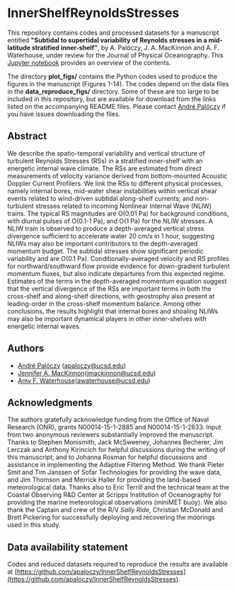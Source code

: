# InnerShelfReynoldsStresses

This repository contains codes and processed datasets for a manuscript entitled **"Subtidal to supertidal variability of Reynolds stresses in a mid-latitude stratified inner-shelf"**, by A. Palóczy, J. A. MacKinnon and A. F. Waterhouse, under review for the Journal of Physical Oceanography. This [Jupyter notebook](https://nbviewer.jupyter.org/github/apaloczy/InnerShelfReynoldsStresses/blob/master/index.ipynb) provides an overview of the contents.

The directory **plot_figs/** contains the Python codes used to produce the figures in the manuscript (Figures 1-14). The codes depend on the data files in the **data_reproduce_figs/** directory. Some of these are too large to be included in this repository, but are available for download from the links listed on the accompanying README files. Please contact [André Palóczy](mailto:apaloczy@ucsd.edu) if you have issues downloading the files.

## Abstract
We describe the spatio-temporal variability and vertical structure of turbulent Reynolds Stresses (RSs) in a stratified inner-shelf with an energetic internal wave climate. The RSs are estimated from direct measurements of velocity variance derived from bottom-mounted Acoustic Doppler Current Profilers. We link the RSs to different physical processes, namely internal bores, mid-water shear instabilities within vertical shear events related to wind-driven subtidal along-shelf currents; and non-turbulent stresses related to incoming Nonlinear Internal Wave (NLIW) trains. The typical RS magnitudes are O(0.01 Pa) for background conditions, with diurnal pulses of O(0.1-1 Pa), and O(1 Pa) for the NLIW stresses. A NLIW train is observed to produce a depth-averaged vertical stress divergence sufficient to accelerate water 20 cm/s in 1 hour, suggesting NLIWs may also be important contributors to the depth-averaged momentum budget. The subtidal stresses show significant periodic variability and are O(0.1 Pa). Conditionally-averaged velocity and RS profiles for northward/southward flow provide evidence for down-gradient turbulent momentum fluxes, but also indicate departures from this expected regime. Estimates of the terms in the depth-averaged momentum equation suggest that the vertical divergence of the RSs are important terms in both the cross-shelf and along-shelf directions, with geostrophy also present at leading-order in the cross-shelf momentum balance. Among other conclusions, the results highlight that internal bores and shoaling NLIWs may also be important dynamical players in other inner-shelves with energetic internal waves.

## Authors
* [André Palóczy](https://apaloczy.scrippsprofiles.ucsd.edu/) (<apaloczy@ucsd.edu>)
* [Jennifer A. MacKinnon](https://jmackinnon.scrippsprofiles.ucsd.edu/)(<jmackinnon@ucsd.edu>)
* [Amy F. Waterhouse](https://awaterhouse.scrippsprofiles.ucsd.edu/)(<awaterhouse@ucsd.edu>)

## Acknowledgments
The authors gratefully acknowledge funding from the Office of Naval Research (ONR), grants N00014-15-1-2885 and N00014-15-1-2633. Input from two anonymous reviewers substantially improved the manuscript. Thanks to Stephen Monismith, Jack McSweeney, Johannes Becherer, Jim Lerczak and Anthony Kirincich for helpful discussions during the writing of this manuscript, and to Johanna Rosman for helpful discussions and assistance in implementing the Adaptive Filtering Method. We thank Pieter Smit and Tim Janssen of Sofar Technologies for providing the wave data, and Jim Thomson and Merrick Haller for providing the land-based meteorological data. Thanks also to Eric Terrill and the technical team at the Coastal Observing R&D Center at Scripps Institution of Oceanography for providing the marine meteorological observations (miniMET buoy). We also thank the Captain and crew of the R/V *Sally Ride*, Christian McDonald and Brett Pickering for successfully deploying and recovering the moorings used in this study.

## Data availability statement
Codes and reduced datasets required to reproduce the results are available at [https://github.com/apaloczy/InnerShelfReynoldsStresses](https://github.com/apaloczy/InnerShelfReynoldsStresses).
